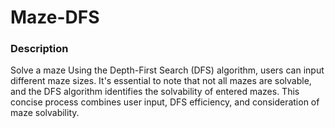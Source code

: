 # Maze-DFS

<h3>Description</h3>
<div>
 Solve a maze Using the Depth-First Search (DFS) algorithm, users can input different maze sizes. 
  It's essential to note that not all mazes are solvable, and the DFS algorithm identifies the solvability of entered mazes. 
  This concise process combines user input, DFS efficiency, and consideration of maze solvability.
</div>


